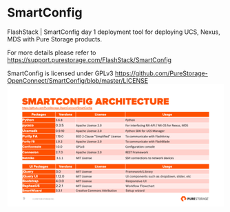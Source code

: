 # SmartConfig

FlashStack | SmartConfig day 1 deployment tool for deploying UCS, Nexus, MDS with Pure Storage products.

For more details please refer to https://support.purestorage.com/FlashStack/SmartConfig

SmartConfig is licensed under GPLv3 https://github.com/PureStorage-OpenConnect/SmartConfig/blob/master/LICENSE
![Image of SmartConfig Architecture](https://github.com/PureStorage-OpenConnect/SmartConfig/blob/master/SmartConfig%20Architecture.png)
